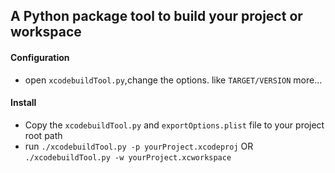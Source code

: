 ## A Python package tool to build your project or workspace

#### Configuration

- open `xcodebuildTool.py`,change the options. like `TARGET/VERSION`  more...

#### Install

- Copy the `xcodebuildTool.py` and `exportOptions.plist` file to your project root path
- run `./xcodebuildTool.py -p yourProject.xcodeproj` OR `./xcodebuildTool.py -w yourProject.xcworkspace`

